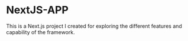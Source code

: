 # NextJS-APP
This is a Next.js project I created for exploring the different features and capability of the framework.
